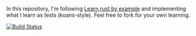 In this repository, I'm following [Learn rust by example](https://rustbyexample.com) and implementing what I learn as tests (koans-style). Feel free to fork for your own learning.

[![Build Status](https://travis-ci.org/thbar/rust-playground.svg?branch=master)](https://travis-ci.org/thbar/rust-playground)
